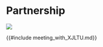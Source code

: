 <div class="h1-bg">
    <h1 class>Partnership</h1>
    <img src="https://static.igem.wiki/teams/4161/wiki/fig-collaboration-xjtlu-2.jpg" />
</div>

{{#include meeting_with_XJLTU.md}}

